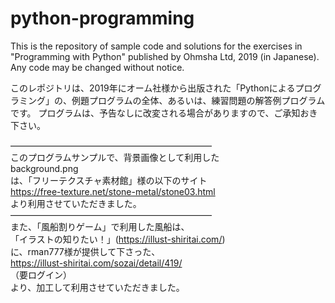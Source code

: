 # python-programming

This is the repository of sample code and solutions for the exercises in "Programming with Python" published by Ohmsha Ltd, 2019 (in Japanese). Any code may be changed without notice.

このレポジトリは、2019年にオーム社様から出版された「Pythonによるプログラミング」の、例題プログラムの全体、あるいは、練習問題の解答例プログラムです。
プログラムは、予告なしに改変される場合がありますので、ご承知おき下さい。

———————————————————————  
このプログラムサンプルで、背景画像として利用した  
background.png  
は、「フリーテクスチャ素材館」様の以下のサイト  
https://free-texture.net/stone-metal/stone03.html  
より利用させていただきました。  
———————————————————————  
また、「風船割りゲーム」で利用した風船は、  
「イラストの知りたい！」(https://illust-shiritai.com/)  
に、rman777様が提供して下さった、  
https://illust-shiritai.com/sozai/detail/419/  
（要ログイン）  
より、加工して利用させていただきました。

